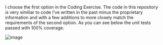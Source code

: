 I choose the first option in the Coding Exercise. The code in this repository is very similiar to code I've written in the past minus the proprietary 
information and with a few additions to more closely match the requirements of the second option. As you can see below the unit tests passed with 100% coverage.

![image](https://user-images.githubusercontent.com/92224168/136666784-4d381e19-3881-483f-a61c-2cdce2265026.png)
